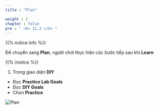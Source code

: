 ```yaml
---
title : "Plan"

weight : 2
chapter : false
pre : " <b> 11.2 </b> "
---
```


{{% notice info %}}

Để chuyển sang **Plan**, người chơi thực hiện các bước tiếp sau khi **Learn**

{{% /notice %}}

1. Trong giao diện **DIY**

- Đọc **Practice Lab Goals**
- Đọc **DIY Goals**
- Chọn **Practice**

![Plan](/images/11-security/11.2-plan/1-plan.png)